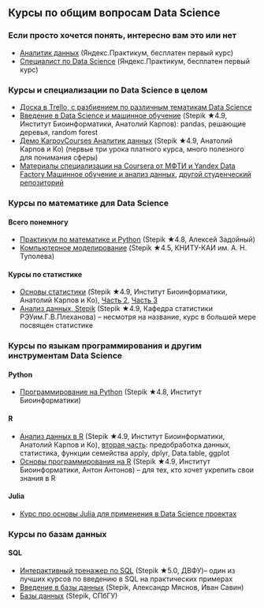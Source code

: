 ## Курсы по общим вопросам Data Science

### Если просто хочется понять, интересно вам это или нет
- [Аналитик данных](https://praktikum.yandex.ru/data-analyst) (Яндекс.Практикум, бесплатен первый курс)
- [Специалист по Data Science](https://praktikum.yandex.ru/data-scientist) (Яндекс.Практикум, бесплатен первый курс)

### Курсы и специализации по Data Science в целом
- [Доска в Trello, с разбиением по различным тематикам Data Science](https://trello.com/b/rbpEfMld/data-science)
- [Введение в Data Science и машинное обучение](https://stepik.org/course/4852) (Stepik ★4.9, Институт Биоинформатики, Анатолий Карпов): pandas, решающие деревья, random forest
- [Демо KarpovCourses Аналитик данных](https://stepik.org/course/74457) (Stepik ★4.9, Анатолий Карпов и Ко) (первые три урока платного курса, много полезного для понимания сферы)
- [Материалы специализации на Coursera от МФТИ и Yandex Data Factory Машинное обучение и анализ данных](https://github.com/demidovakatya/mashinnoye-obucheniye/), [другой студенческий репозиторий](https://github.com/Coursera-machine-learning-data-analysis/course-materials)

### Курсы по математике для Data Science

#### Всего понемногу
- [Практикум по математике и Python](https://stepik.org/3356) (Stepik ★4.8, Алексей Задойный)
- [Компьютерное моделирование](https://stepik.org/61480) (Stepik ★4.5, КНИТУ-КАИ им. А. Н. Туполева)

#### Курсы по статистике
- [Основы статистики](https://stepik.org/76) (Stepik ★4.9, Институт Биоинформатики, Анатолий Карпов и Ко), [Часть 2](https://stepik.org/course/524), [Часть 3](https://stepik.org/course/2152)
- [Анализ данных, Stepik](https://stepik.org/57623) (Stepik ★4.9, Кафедра статистики РЭУим.Г.В.Плеханова) – несмотря на название, курс в большей мере посвящен статистике

### Курсы по языкам программирования и другим инструментам Data Science
#### Python
- [Программирование на Python](https://stepik.org/67) (Stepik ★4.8, Институт Биоинформатики)

#### R
- [Анализ данных в R](https://stepik.org/129) (Stepik ★4.9, Институт Биоинформатики, Анатолий Карпов и Ко), [вторая часть](https://stepik.org/course/724/): предобработка данных, статистика, функции семейства apply, dplyr, Data.table, ggplot
- [Основы программирования на R](https://stepik.org/497) (Stepik ★4.9, Институт Биоинформатики, Антон Антонов) – для тех, кто хочет укрепить свои знания в R

#### Julia
- [Курс про основы Julia для применения в Data Science проектах](https://github.com/JuliaEvangelists/Julia-in-DS)

### Курсы по базам данных
#### SQL
- [Интерактивный тренажер по SQL](https://stepik.org/course/63054) (Stepik ★5.0, ДВФУ)– один из лучших курсов по введению в SQL на практических примерах
- [Введение в базы данных](https://stepik.org/551) (Stepik, Александр Мяснов, Иван Савин)
- [Базы данных](https://stepik.org/2614) (Stepik, СПбГУ)

